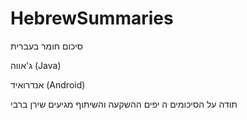 HebrewSummaries
===============
סיכום חומר בעברית

ג'אווה (Java) 

אנדרואיד (Android)

תודה על הסיכומים ה
יפים ההשקעה והשיתוף מגיעים שירן ברבי 
